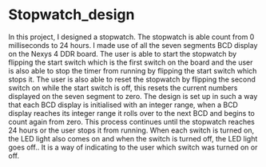 # Stopwatch_design
In this project, I designed a stopwatch. The stopwatch is able count from 0 milliseconds to 24 hours. I made use of all the seven segments BCD display on the Nexys 4 DDR board. The user is able to start the stopwatch by flipping the start switch which is the first switch on the board and the user is also able to stop the timer from running by flipping the start switch which stops it. The user is also able to reset the stopwatch by flipping the second switch on while the start switch is off, this resets the current numbers displayed on the seven segment to zero. 
The design is set up in such a way that each BCD display is initialised with an integer range, when a BCD display reaches its integer range it rolls over to the next BCD and begins to count again from zero. This process continues until the stopwatch reaches 24 hours or the user stops it from running. When each switch is turned on, the LED light also comes on and when the switch is turned off, the LED light goes off.. It is a way of indicating to the user which switch was turned on or off. 
